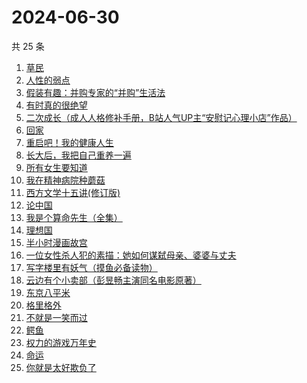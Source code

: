 # 2024-06-30

共 25 条

<!-- BEGIN WEREAD -->
<!-- 最后更新时间 2024-06-30 23:01:13 +0800 -->
1. [草民](https://weread.qq.com/web/bookDetail/370329a0813ab8ecag017dd1)
1. [人性的弱点](https://weread.qq.com/web/bookDetail/16632a4072a9bc2d1669697)
1. [假装有趣：并购专家的“并购”生活法](https://weread.qq.com/web/bookDetail/374329b0813ab8ed7g018e81)
1. [有时真的很绝望](https://weread.qq.com/web/bookDetail/a4f32fb0813ab7dbag014856)
1. [二次成长（成人人格修补手册，B站人气UP主“安慰记心理小店”作品）](https://weread.qq.com/web/bookDetail/b4e32da07151f23db4ec0d2)
1. [回家](https://weread.qq.com/web/bookDetail/d0432270813ab7696g010a9d)
1. [重启吧！我的健康人生](https://weread.qq.com/web/bookDetail/e8a32e80813ab8de4g0191c2)
1. [长大后，我把自己重养一遍](https://weread.qq.com/web/bookDetail/7a6323c0813ab8ec0g015987)
1. [所有女生要知道](https://weread.qq.com/web/bookDetail/36a325d0813ab89dbg0128d1)
1. [我在精神病院种蘑菇](https://weread.qq.com/web/bookDetail/87432800813ab8e8dg012411)
1. [西方文学十五讲(修订版)](https://weread.qq.com/web/bookDetail/5ae326307172606b5ae6b77)
1. [论中国](https://weread.qq.com/web/bookDetail/304323205df496304babec5)
1. [我是个算命先生（全集）](https://weread.qq.com/web/bookDetail/966326e05c896b966ddd00e)
1. [理想国](https://weread.qq.com/web/bookDetail/78832a0072795915788b394)
1. [半小时漫画故宫](https://weread.qq.com/web/bookDetail/66e32950813ab82dag011457)
1. [一位女性杀人犯的素描：她如何谋弑母亲、婆婆与丈夫](https://weread.qq.com/web/bookDetail/af7329c0813ab8ebag01170a)
1. [写字楼里有妖气（摸鱼必备读物）](https://weread.qq.com/web/bookDetail/538323d0813ab8d61g01370e)
1. [云边有个小卖部（彭昱畅主演同名电影原著）](https://weread.qq.com/web/bookDetail/bab32a3071628416babd854)
1. [东京八平米](https://weread.qq.com/web/bookDetail/c4332ab0813ab7f5cg017038)
1. [格里格外](https://weread.qq.com/web/bookDetail/e1f325e0813ab8ebag017cb1)
1. [不就是一笑而过](https://weread.qq.com/web/bookDetail/4ed32360813ab8ec0g0142e6)
1. [鳄鱼](https://weread.qq.com/web/bookDetail/44832c50813ab8d99g01612b)
1. [权力的游戏万年史](https://weread.qq.com/web/bookDetail/cf332ff0813ab8ebeg014df1)
1. [命运](https://weread.qq.com/web/bookDetail/0e932260813ab7297g01583b)
1. [你就是太好欺负了](https://weread.qq.com/web/bookDetail/15c32040813ab8e4cg0138ad)
<!-- END WEREAD -->